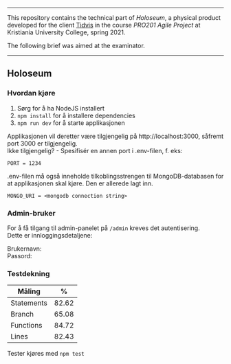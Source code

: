 ***
This repository contains the technical part of *Holoseum*, a physical product developed for the client [Tidvis](https://www.tidvis.no/) in the course *PRO201 Agile Project* at Kristiania University College, spring 2021.

The following brief was aimed at the examinator.
***

## Holoseum

### Hvordan kjøre
1. Sørg for å ha NodeJS installert
2. `npm install` for å installere dependencies
3. `npm run dev` for å starte applikasjonen

Applikasjonen vil deretter være tilgjengelig på http://localhost:3000, såfremt port 3000 er tilgjengelig.  
Ikke tilgjengelig? - Spesifisér en annen port i .env-filen, f. eks:

```
PORT = 1234
```

.env-filen må også inneholde tilkoblingsstrengen til MongoDB-databasen for at applikasjonen skal kjøre. Den er allerede lagt inn.

```
MONGO_URI = <mongodb connection string>
```

### Admin-bruker
For å få tilgang til admin-panelet på `/admin` kreves det autentisering.  
Dette er innloggingsdetaljene:

Brukernavn:  
Passord:

### Testdekning

| Måling     | %          
| -----------|--------
| Statements | 82.62 |
| Branch     | 65.08 |
| Functions  | 84.72 |
| Lines      | 82.43 |


Tester kjøres med `npm test`
